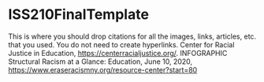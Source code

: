 # ISS210FinalTemplate
This is where you should drop citations for all the images, links, articles, etc. that you used. You do not need to create hyperlinks.
Center for Racial Justice in Education, https://centerracialjustice.org/. 
INFOGRAPHIC Structural Racism at a Glance: Education, June 10, 2020, https://www.eraseracismny.org/resource-center?start=80
